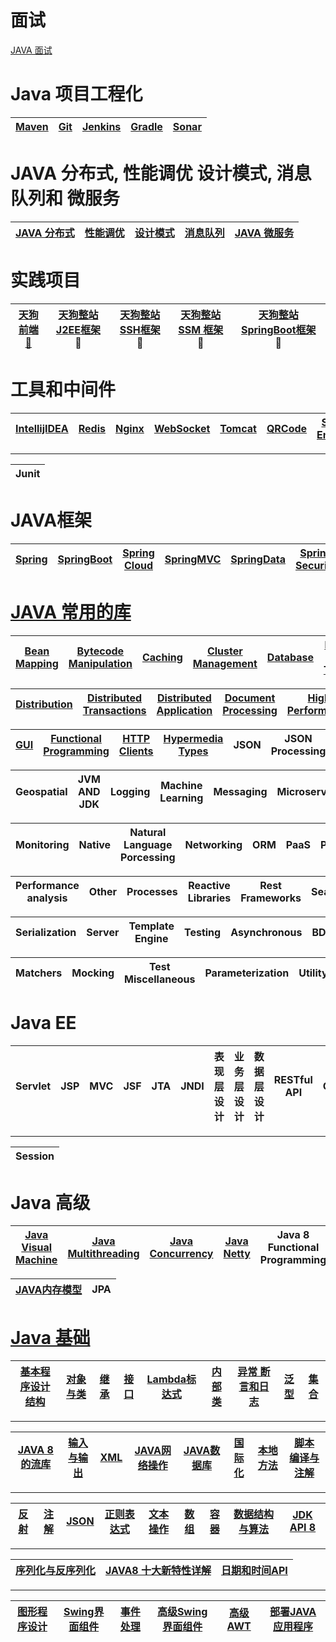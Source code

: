 # 面试

[JAVA 面试](https://github.com/stevenli91748/JAVA-Architecture/tree/master/Interview)


# Java 项目工程化

[Maven](https://github.com/stevenli91748/Engineering-special/tree/master/Maven)|[Git](https://github.com/stevenli91748/Engineering-special/tree/master/Git)|[Jenkins](https://github.com/stevenli91748/Engineering-special/tree/master/Jenkins)|[Gradle](https://github.com/stevenli91748/Engineering-special/tree/master/Gradle)|[Sonar](https://github.com/stevenli91748/Engineering-special/tree/master/Sonar)|
---|---|---|---|---|


# JAVA 分布式, 性能调优 设计模式, 消息队列和 微服务

[JAVA 分布式](https://github.com/stevenli91748/Distributed-System/blob/master/README.md)|[性能调优](https://github.com/stevenli91748/JAVA-Architecture/tree/master/Performance)|[设计模式](https://github.com/stevenli91748/Design-Patterns)|[消息队列](https://github.com/stevenli91748/Message-Server-System)|[JAVA 微服务](https://github.com/stevenli91748/MicroService)|
---|---|---|---|---|


# 实践项目

[天狗前端 🐶](https://github.com/stevenli91748/JAVA-Architecture/blob/master/project/TDog%20FrontEnd)| [天狗整站 J2EE框架](https://github.com/stevenli91748/JAVA-Architecture/blob/master/project/TDog%20J2EE%20Project) 🐶 |[天狗整站 SSH框架](https://github.com/stevenli91748/JAVA-Architecture/blob/master/project/TDog%20SSH%20Project) 🐶| [天狗整站 SSM 框架](https://github.com/stevenli91748/JAVA-Architecture/blob/master/project/TDog%20SSM%20Project)🐶 | [天狗整站 SpringBoot框架](https://github.com/stevenli91748/JAVA-Architecture/blob/master/project/TDog%20SpringBoot%20Project) 🐶|
------------ | -------------|----------- |---------- | -----------------|


# 工具和中间件  

[IntellijIDEA](https://github.com/stevenli91748/JAVA-Architecture/blob/master/Tools%20and%20Middleware/IntellijIDEA)|[Redis](https://github.com/stevenli91748/JAVA-Architecture/blob/master/Tools%20and%20Middleware/Redis)|[Nginx](https://github.com/stevenli91748/JAVA-Architecture/blob/master/Tools%20and%20Middleware/Nginx)|[WebSocket](https://github.com/stevenli91748/JAVA-Architecture/blob/master/Tools%20and%20Middleware/WebSocket)|[Tomcat](https://github.com/stevenli91748/JAVA-Architecture/blob/master/Tools%20and%20Middleware/Tomcat)|[QRCode](https://github.com/stevenli91748/JAVA-Architecture/blob/master/Tools%20and%20Middleware/QRCode)|[Search Engineer](https://github.com/stevenli91748/JAVA-Architecture/blob/master/Tools%20and%20Middleware/Search%20Engineer)|[Quartz](https://github.com/stevenli91748/JAVA-Architecture/blob/master/Tools%20and%20Middleware/Quartz)|[Shiro](https://github.com/stevenli91748/JAVA-Architecture/blob/master/Tools%20and%20Middleware/Shiro)|
-----|---|-------|-----|-----|-----|----|------|-----|
---
Junit|
---|

# JAVA框架   

[Spring](https://github.com/stevenli91748/JAVA-Architecture/blob/master/JAVA%20Framework/Spring)|[SpringBoot](https://github.com/stevenli91748/JAVA-Architecture/blob/master/JAVA%20Framework/SpringBoot)|[Spring Cloud](https://github.com/stevenli91748/JAVA-Architecture/blob/master/JAVA%20Framework/Spring%20Cloud)|[SpringMVC](https://github.com/stevenli91748/JAVA-Architecture/tree/master/JAVA%20Framework/SpringMVC)|[SpringData](https://github.com/stevenli91748/JAVA-Architecture/tree/master/JAVA%20Framework/SpringData)|[Spring Security](https://github.com/stevenli91748/JAVA-Architecture/tree/master/JAVA%20Framework/Spring%20Security)|[Mybatis](https://github.com/stevenli91748/JAVA-Architecture/tree/master/JAVA%20Framework/Mybatis)|[SSH](https://github.com/stevenli91748/JAVA-Architecture/tree/master/JAVA%20Framework/SSH)|[SSM](https://github.com/stevenli91748/JAVA-Architecture/tree/master/JAVA%20Framework/SSM)|
---|---|---|---|---|---|---|------|----|

# [JAVA 常用的库](https://github.com/stevenli91748/JAVA-Architecture/blob/master/Library/README.md#bean-mapping)
 
 [Bean Mapping][%Bean Mapping]|[Bytecode Manipulation][%Bytecode Manipulation]|[Caching][%Caching]|[Cluster Management][%Cluster Management]|[Database][%Database]|[Date and Time][%Date and Time]|
  ---|---|---|---|---|---|
  
 [Distribution][%Distribution]|[Distributed Transactions][%Distributed Transactions]|[Distributed Application][%Distributed Application]|[Document Processing][%Document Processing]|[High Performance][%High Performance]|
---|---|---|---|---|

[GUI][%GUI]|[Functional Programming][%Functional Programming]|[HTTP Clients][%HTTP Clients]|[Hypermedia Types][%Hypermedia Types]|JSON|JSON Processing|Imagery|
---|---|---|---|---|---|---|

Geospatial|JVM AND JDK|Logging|Machine Learning|Messaging|Microservice|Miscellaneous|
---|---|---|---|---|---|---|

Monitoring|Native|Natural Language Porcessing|Networking|ORM|PaaS|PDF|Platform|
---|---|---|---|---|---|---|---|

Performance analysis|Other|Processes|Reactive Libraries|Rest Frameworks|Search|Security|
---|---|---|---|---|---|---|

Serialization|Server|Template Engine|Testing|Asynchronous|BDD|Fixtures|Frameworks|
---|---|---|---|---|---|---|---|

Matchers|Mocking|Test Miscellaneous|Parameterization|Utility|Web Crawling|Web Frameworks|
---|---|---|---|---|---|---|

# Java EE

Servlet|JSP|MVC|JSF|JTA|JNDI|表现层设计|业务层设计|数据层设计|RESTful API|Cookie|
---|---|---|---|---|---|---|----|---|---|---|
---
Session|
---|


# Java 高级

[Java Visual Machine](https://github.com/stevenli91748/JAVA-Architecture/tree/master/Java%20Advanced/JVM)|[Java Multithreading](https://github.com/stevenli91748/JAVA-Architecture/tree/master/Java%20Advanced/Mutilthreading)|[Java Concurrency](https://github.com/stevenli91748/JAVA-Architecture/tree/master/Java%20Advanced/Concurrency)|[Java Netty](https://github.com/stevenli91748/JAVA-Architecture/tree/master/Java%20Advanced/Netty)|Java 8 Functional Programming|
----|----|-----|---|---|

[JAVA内存模型](https://github.com/stevenli91748/JAVA-Architecture/blob/master/Java%20Advanced/Memory/README.md)|JPA|
---|---|

# [Java 基础](https://github.com/stevenli91748/JAVA-Architecture/blob/master/Java%20fundamental/README.md)
 
[基本程序设计结构](https://github.com/stevenli91748/JAVA-Architecture/tree/master/Java%20fundamental)|[对象与类][%对象与类]|[继承][%继承]|[接口][%接口]|[Lambda标达式][%Lambda标达式]|[内部类][%内部类]|[异常 断言和日志][%异常 断言和日志]|[泛型][%泛型]|[集合][%集合]|
---|---|---|---|---|----|----|---|---|  
---
[JAVA 8的流库][%JAVA-8的流库]|[输入与输出][%输入与输出]|[XML][%XML]|[JAVA网络操作][%JAVA网络操作]|[JAVA数据库][%JAVA数据库]|[国际化][%国际化]|[本地方法][%本地方法]|[脚本 编译与注解][%脚本 编译与注解]|
---|---|---|---|---|---|---|---|
---
[反射][%反射]|[注解][%注解]|[JSON][%JSON]|[正则表达式][%正则表达式]|[文本操作][%文本操作]|[数组][%数组]|[容器][%容器]|[数据结构与算法](https://github.com/stevenli91748/Data-Structure-and-Algorithmic)|[JDK API 8](https://github.com/stevenli91748/JAVA-Architecture/tree/master/API)|
---|---|---|---|---|---|---|---|---|
---
[序列化与反序列化][%序列化与反序列化]|[JAVA8 十大新特性详解](https://www.jb51.net/article/48304.htm)|[日期和时间API][%日期和时间API]|
---|---|---|
---
[图形程序设计][%图形程序设计]|[Swing界面组件][%Swing界面组件]|[事件处理][%事件处理]|[高级Swing 界面组件][%高级Swing 界面组件]|[高级AWT][%高级AWT]|[部署JAVA应用程序][%部署JAVA应用程序]|
---|---|---|---|---|---|


 
[%JAVA-8的流库]:https://github.com/stevenli91748/JAVA-Architecture/blob/master/Java%20fundamental/README.md#JAVA-8的流库
[%对象与类]:https://github.com/stevenli91748/JAVA-Architecture/blob/master/Java%20fundamental/README.md#对象与类
[%继承]:https://github.com/stevenli91748/JAVA-Architecture/blob/master/Java%20fundamental/README.md#继承
[%接口]:https://github.com/stevenli91748/JAVA-Architecture/blob/master/Java%20fundamental/README.md#接口
[%Lambda标达式]:https://github.com/stevenli91748/JAVA-Architecture/blob/master/Java%20fundamental/README.md#Lambda标达式
[%内部类]:https://github.com/stevenli91748/JAVA-Architecture/blob/master/Java%20fundamental/README.md#内部类
[%异常 断言和日志]:https://github.com/stevenli91748/JAVA-Architecture/blob/master/Java%20fundamental/README.md#异常-断言和日志
[%泛型]:https://github.com/stevenli91748/JAVA-Architecture/blob/master/Java%20fundamental/README.md#泛型
[%集合]:https://github.com/stevenli91748/JAVA-Architecture/blob/master/Java%20fundamental/README.md#集合
[%输入与输出]:https://github.com/stevenli91748/JAVA-Architecture/blob/master/Java%20fundamental/README.md#输入与输出
[%XML]:https://github.com/stevenli91748/JAVA-Architecture/blob/master/Java%20fundamental/README.md#XML
[%JAVA网络操作]:https://github.com/stevenli91748/JAVA-Architecture/blob/master/Java%20fundamental/README.md#JAVA网络操作
[%JAVA数据库]:https://github.com/stevenli91748/JAVA-Architecture/blob/master/Java%20fundamental/README.md#JAVA数据库
[%国际化]:https://github.com/stevenli91748/JAVA-Architecture/blob/master/Java%20fundamental/README.md#国际化
[%本地方法]:https://github.com/stevenli91748/JAVA-Architecture/blob/master/Java%20fundamental/README.md#本地方法
[%脚本 编译与注解]:https://github.com/stevenli91748/JAVA-Architecture/blob/master/Java%20fundamental/README.md#脚本-编译与注解
[%反射]:https://github.com/stevenli91748/JAVA-Architecture/blob/master/Java%20fundamental/README.md#反射
[%注解]:https://github.com/stevenli91748/JAVA-Architecture/blob/master/Java%20fundamental/README.md#注解
[%JSON]:https://github.com/stevenli91748/JAVA-Architecture/blob/master/Java%20fundamental/README.md#JSON
[%正则表达式]:https://github.com/stevenli91748/JAVA-Architecture/blob/master/Java%20fundamental/README.md#正则表达式
[%文本操作]:https://github.com/stevenli91748/JAVA-Architecture/blob/master/Java%20fundamental/README.md#文本操作
[%数组]:https://github.com/stevenli91748/JAVA-Architecture/blob/master/Java%20fundamental/README.md#数组
[%容器]:https://github.com/stevenli91748/JAVA-Architecture/blob/master/Java%20fundamental/README.md#容器
[%序列化与反序列化]:https://github.com/stevenli91748/JAVA-Architecture/blob/master/Java%20fundamental/README.md#序列化与反序列化
[%日期和时间API]:https://github.com/stevenli91748/JAVA-Architecture/blob/master/Java%20fundamental/README.md#日期和时间API
[%图形程序设计]:https://github.com/stevenli91748/JAVA-Architecture/blob/master/Java%20fundamental/README.md#图形程序设计
[%Swing界面组件]:https://github.com/stevenli91748/JAVA-Architecture/blob/master/Java%20fundamental/README.md#Swing界面组件
[%事件处理]:https://github.com/stevenli91748/JAVA-Architecture/blob/master/Java%20fundamental/README.md#事件处理
[%高级AWT]:https://github.com/stevenli91748/JAVA-Architecture/blob/master/Java%20fundamental/README.md#高级AWT
[%部署JAVA应用程序]:https://github.com/stevenli91748/JAVA-Architecture/blob/master/Java%20fundamental/README.md#部署JAVA应用程序
[%高级Swing 界面组件]:https://github.com/stevenli91748/JAVA-Architecture/blob/master/Java%20fundamental/README.md#高级Swing-界面组件


[%Bean Mapping]:https://github.com/stevenli91748/JAVA-Architecture/blob/master/Library/README.md#bean-mapping
[%Bytecode Manipulation]:https://github.com/stevenli91748/JAVA-Architecture/blob/master/Library/README.md#Bytecode-Manipulation
[%Caching]:https://github.com/stevenli91748/JAVA-Architecture/blob/master/Library/README.md#Caching
[%Cluster Management]:https://github.com/stevenli91748/JAVA-Architecture/blob/master/Library/README.md#Cluster-Management
[%Database]:https://github.com/stevenli91748/JAVA-Architecture/blob/master/Library/README.md#Database
[%Date and Time]:https://github.com/stevenli91748/JAVA-Architecture/blob/master/Library/README.md#Date-and-Time
[%Distribution]:https://github.com/stevenli91748/JAVA-Architecture/blob/master/Library/README.md#Distribution
[%Distributed Transactions]:https://github.com/stevenli91748/JAVA-Architecture/blob/master/Library/README.md#Distributed-Transactions
[%Distributed Application]:https://github.com/stevenli91748/JAVA-Architecture/blob/master/Library/README.md#Distributed-Application
[%Document Processing]:https://github.com/stevenli91748/JAVA-Architecture/blob/master/Library/README.md#Document-Processing
[%High Performance]:https://github.com/stevenli91748/JAVA-Architecture/blob/master/Library/README.md#High-Performance
[%GUI]:https://github.com/stevenli91748/JAVA-Architecture/blob/master/Library/README.md#GUI
[%Functional Programming]:https://github.com/stevenli91748/JAVA-Architecture/blob/master/Library/README.md#Functional-Programming
[%HTTP Clients]:https://github.com/stevenli91748/JAVA-Architecture/blob/master/Library/README.md#HTTP-Clients
[%Hypermedia Types]:https://github.com/stevenli91748/JAVA-Architecture/blob/master/Library/README.md#Hypermedia-Types

